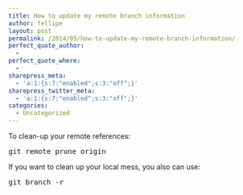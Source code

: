 ```yaml
---
title: How to update my remote branch information
author: fellipe
layout: post
permalink: /2014/05/how-to-update-my-remote-branch-information/
perfect_quote_author:
  - 
perfect_quote_where:
  - 
sharepress_meta:
  - 'a:1:{s:7:"enabled";s:3:"off";}'
sharepress_twitter_meta:
  - 'a:1:{s:7:"enabled";s:3:"off";}'
categories:
  - Uncategorized
---
```

To clean-up your remote references:

<pre class="lang:default decode:true">git remote prune origin</pre>

If you want to clean up your local mess, you also can use:

<pre class="lang:default decode:true">git branch -r</pre>